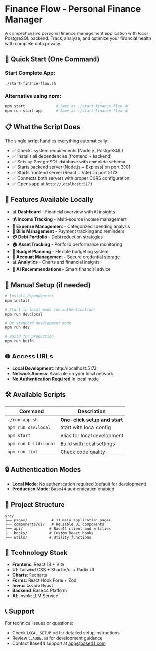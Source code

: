# Finance Flow - Personal Finance Manager

A comprehensive personal finance management application with local PostgreSQL backend. Track, analyze, and optimize your financial health with complete data privacy.

## 🚀 Quick Start (One Command)

### Start Complete App:
```bash
./start-finance-flow.sh
```

### Alternative using npm:
```bash
npm start              # Same as ./start-finance-flow.sh
npm run start-app      # Same as ./start-finance-flow.sh
```

## 📋 What the Script Does

The single script handles everything automatically:
- ✅ Checks system requirements (Node.js, PostgreSQL)
- ✅ Installs all dependencies (frontend + backend)
- ✅ Sets up PostgreSQL database with complete schema
- ✅ Starts backend server (Node.js + Express) on port 3001
- ✅ Starts frontend server (React + Vite) on port 5173
- ✅ Connects both servers with proper CORS configuration
- ✅ Opens app at `http://localhost:5173`

## 🌟 Features Available Locally

- **📊 Dashboard** - Financial overview with AI insights
- **💰 Income Tracking** - Multi-source income management
- **💸 Expense Management** - Categorized spending analysis  
- **🧾 Bills Management** - Payment tracking and reminders
- **💳 Debt Portfolio** - Debt reduction strategies
- **🏠 Asset Tracking** - Portfolio performance monitoring
- **📅 Budget Planning** - Flexible budgeting system
- **🔐 Account Management** - Secure credential storage
- **📊 Analytics** - Charts and financial insights
- **🎯 AI Recommendations** - Smart financial advice

## 🔧 Manual Setup (if needed)

```bash
# Install dependencies
npm install

# Start in local mode (no authentication)
npm run dev:local

# Or standard development mode
npm run dev

# Build for production
npm run build
```

## 🌐 Access URLs

- **Local Development**: http://localhost:5173
- **Network Access**: Available on your local network
- **No Authentication Required** in local mode

## 🛠 Available Scripts

| Command | Description |
|---------|-------------|
| `./run-app.sh` | **One-click setup and start** |
| `npm run dev:local` | Start with local config |
| `npm start` | Alias for local development |
| `npm run build:local` | Build with local settings |
| `npm run lint` | Check code quality |

## 🔒 Authentication Modes

- **Local Mode**: No authentication required (default for development)
- **Production Mode**: Base44 authentication enabled

## 📁 Project Structure

```
src/
├── pages/           # 11 main application pages
├── components/ui/   # Reusable UI components  
├── api/            # Base44 client and entities
├── hooks/          # Custom React hooks
└── utils/          # Utility functions
```

## 🎯 Technology Stack

- **Frontend**: React 18 + Vite
- **UI**: Tailwind CSS + Shadcn/ui + Radix UI
- **Charts**: Recharts
- **Forms**: React Hook Form + Zod
- **Icons**: Lucide React
- **Backend**: Base44 Platform
- **AI**: InvokeLLM Service

## 📞 Support

For technical issues or questions:
- Check `LOCAL_SETUP.md` for detailed setup instructions
- Review `CLAUDE.md` for development guidance
- Contact Base44 support at app@base44.com